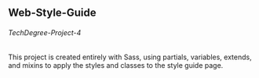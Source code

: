 ## Web-Style-Guide
###### TechDegree-Project-4

This project is created entirely with Sass, using partials, variables, extends,
and mixins to apply the styles and classes to the style guide page. 